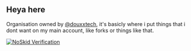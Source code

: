 ## Heya here
Organisation owned by [@douxxtech](https://git.douxx.tech), it's basicly where i put things that i dont want on my main account, like forks or things like that.

[![NoSkid Verification](https://noskid.theserver.life/badge/470x200/?repo=thisisnotanorga/.github&oname=true)](https://noskid.today)

